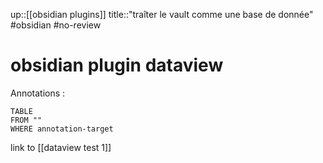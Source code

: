 up::[[obsidian plugins]]
title::"traîter le vault comme une base de donnée"
#obsidian #no-review 
# obsidian plugin dataview


Annotations :
```dataview
TABLE 
FROM ""
WHERE annotation-target
```



link to [[dataview test 1]]